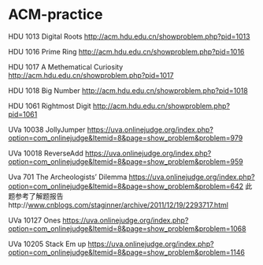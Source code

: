 # ACM-practice
HDU 1013 Digital Roots http://acm.hdu.edu.cn/showproblem.php?pid=1013

HDU 1016 Prime Ring http://acm.hdu.edu.cn/showproblem.php?pid=1016

HDU 1017 A Methematical Curiosity http://acm.hdu.edu.cn/showproblem.php?pid=1017

HDU 1018 Big Number http://acm.hdu.edu.cn/showproblem.php?pid=1018

HDU 1061 Rightmost Digit http://acm.hdu.edu.cn/showproblem.php?pid=1061

UVa 10038 JollyJumper https://uva.onlinejudge.org/index.php?option=com_onlinejudge&Itemid=8&page=show_problem&problem=979

UVa 10018 ReverseAdd https://uva.onlinejudge.org/index.php?option=com_onlinejudge&Itemid=8&page=show_problem&problem=959

Uva 701 The Archeologists’ Dilemma https://uva.onlinejudge.org/index.php?option=com_onlinejudge&Itemid=8&page=show_problem&problem=642
此题参考了解题报告http://www.cnblogs.com/staginner/archive/2011/12/19/2293717.html

UVa 10127 Ones https://uva.onlinejudge.org/index.php?option=com_onlinejudge&Itemid=8&page=show_problem&problem=1068

UVa 10205 Stack Em up https://uva.onlinejudge.org/index.php?option=com_onlinejudge&Itemid=8&page=show_problem&problem=1146

